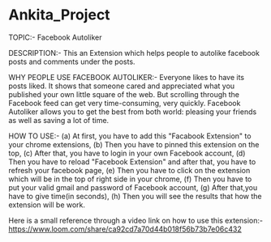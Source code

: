 # Ankita_Project

TOPIC:- Facebook Autoliker

DESCRIPTION:- This an Extension which helps people to autolike facebook posts and comments under the posts.

WHY PEOPLE USE FACEBOOK AUTOLIKER:- Everyone likes to have its posts liked. It shows that someone cared and appreciated what you published your own little square of the web.
                                    But scrolling through the Facebook feed can get very time-consuming, very quickly. Facebook Autoliker allows you to get the best from both
                                    world: pleasing your friends as well as saving a lot of time.

HOW TO USE:- (a) At first, you have to add this "Facabook Extension" to your chrome extensions,
             (b) Then you have to pinned this extension on the top,
             (c) After that, you have to login in your own Facebook account,
             (d) Then you have to reload "Facebook Extension" and after that, you have to refresh your facebook page,
             (e) Then you have to click on the extension which will be in the top of right side in your chrome,
             (f) Then you have to put your valid gmail and password of Facebook account,
             (g) After that,you have to give time(in seconds),
             (h) Then you will see the results that how the extension will be work.

Here is a small reference through a video link on how to use this extension:- https://www.loom.com/share/ca92cd7a70d44b018f56b73b7e06c432
